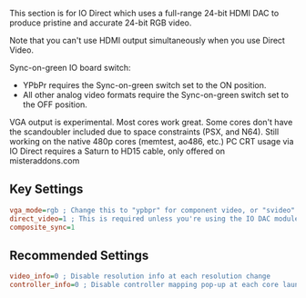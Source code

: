 This section is for IO Direct which uses a full-range 24-bit HDMI DAC to produce pristine and accurate 24-bit RGB video.

Note that you can't use HDMI output simultaneously when you use Direct Video.

Sync-on-green IO board switch:
- YPbPr requires the Sync-on-green switch set to the ON position.
- All other analog video formats require the Sync-on-green switch set to the OFF position.

VGA output is experimental. Most cores work great. Some cores don't have the scandoubler included due to space constraints (PSX, and N64). Still working on the native 480p cores (memtest, ao486, etc.) PC CRT usage via IO Direct requires a Saturn to HD15 cable, only offered on misteraddons.com

## Key Settings
```ini
vga_mode=rgb ; Change this to "ypbpr" for component video, or "svideo" for S-video/composite video.
direct_video=1 ; This is required unless you're using the IO DAC modules for analog audio and video.
composite_sync=1
```

## Recommended Settings
```ini
video_info=0 ; Disable resolution info at each resolution change
controller_info=0 ; Disable controller mapping pop-up at each core launch
```
